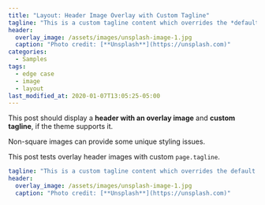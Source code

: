 ```yaml
---
title: "Layout: Header Image Overlay with Custom Tagline"
tagline: "This is a custom tagline content which overrides the *default* page excerpt."
header:
  overlay_image: /assets/images/unsplash-image-1.jpg
  caption: "Photo credit: [**Unsplash**](https://unsplash.com)"
categories:
  - Samples
tags:
  - edge case
  - image
  - layout
last_modified_at: 2020-01-07T13:05:25-05:00
---
```


This post should display a **header with an overlay image** and **custom tagline**, if the theme supports it.

Non-square images can provide some unique styling issues.

This post tests overlay header images with custom `page.tagline`.

```yaml
tagline: "This is a custom tagline content which overrides the default page excerpt."
header:
  overlay_image: /assets/images/unsplash-image-1.jpg
  caption: "Photo credit: [**Unsplash**](https://unsplash.com)"
```